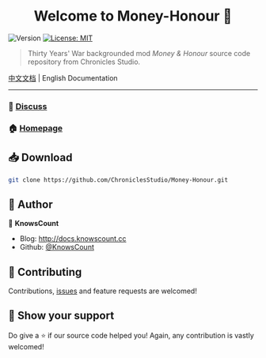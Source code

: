<h1 align="center">Welcome to Money-Honour 👋</h1>
<p>
  <img alt="Version" src="https://img.shields.io/badge/version-v0.1.2-blue.svg?cacheSeconds=2592000" />
  <a href="https://github.com/ChroniclesStudio/money-and-honour/blob/master/LICENSE" target="_blank">
    <img alt="License: MIT" src="https://img.shields.io/badge/License-MIT-yellow.svg" />
  </a>
</p>

> Thirty Years' War backgrounded mod _Money & Honour_ source code repository from Chronicles Studio.

[中文文档](./README.md) | English Documentation

---

### 💬 [Discuss](http://bbs.chronicles.cc/t/money-honour)

### 🏠 [Homepage](https://github.com/ChroniclesStudio/Money-Honour)

## 📥 Download

```sh
git clone https://github.com/ChroniclesStudio/Money-Honour.git
```

## 👥 Author

👤 **KnowsCount**

-   Blog: http://docs.knowscount.cc
-   Github: [@KnowsCount](https://github.com/KnowsCount)

## 🤝 Contributing

Contributions, [issues](https://github.com/ChroniclesStudio/Money-Honour/issues) and feature requests are welcomed!<br />

## 🎉 Show your support

Do give a ⭐️ if our source code helped you! Again, any contribution is vastly welcomed!
